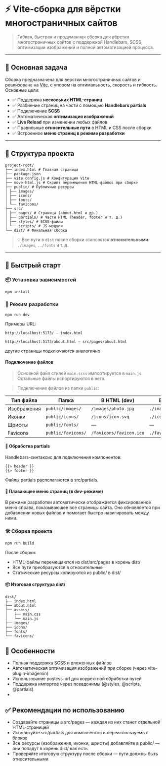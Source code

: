 # ⚡️ Vite-сборка для вёрстки многостраничных сайтов

> Гибкая, быстрая и продуманная сборка для вёрстки многостраничных сайтов с поддержкой Handlebars, SCSS, оптимизации изображений и полной автоматизацией процесса.

---

## 🎯 Основная задача

Сборка предназначена для верстки многостраничных сайтов и реализована на [Vite](https://vitejs.dev/), с упором на оптимальность, скорость и гибкость. Основные цели:

- ✅ Поддержка **нескольких HTML-страниц**
- ✅ Разбиение страниц на части с помощью **Handlebars partials**
- ✅ Подключение **SCSS**
- ✅ Автоматическая **оптимизация изображений**
- ✅ **Live Reload** при изменении любых файлов
- ✅ Правильные **относительные пути** в HTML и CSS после сборки
- ✅ Встроенное **меню страниц в режиме разработки**

---

## 📁 Структура проекта

    project-root/
    ├── index.html # Главная страница
    ├── package.json
    ├── vite.config.js # Конфигурация Vite
    ├── move-html.js # Скрипт перемещения HTML-файлов при сборке
    ├── public/ # Публичные ресурсы
    │ ├── images/
    │ ├── icons/
    │ ├── fonts/
    │ └── favicons/
    ├── src/
    │ ├── pages/ # Страницы (about.html и др.)
    │ ├── partials/ # Части HTML (header, footer и т. д.)
    │ ├── styles/ # SCSS-файлы
    │ └── scripts/ # JS-модули
    └── dist/ # Финальная сборка

> 💡 Все пути в `dist` после сборки становятся **относительными**: `./images`, `../fonts` и т. д.

---

## 🚀 Быстрый старт

### 📦 Установка зависимостей

`npm install`

### 🧪 Режим разработки

`npm run dev`

Примеры URL:

    http://localhost:5173/ — index.html

    http://localhost:5173/about.html — src/pages/about.html

другие страницы подключаются аналогично

#### Подключение файлов

> Основной файл стилей `main.scss` импортируется в `main.js`. Остальные файлы испортируются в него.

> Подключение файлов из папки `public`:

| Тип файла   | Папка              | В HTML (dev)            | В HTML (build)           | В SCSS (dev)        | В SCSS (build)        |
| ----------- | ------------------ | ----------------------- | ------------------------ | ------------------- | --------------------- |
| Изображения | `public/images/`   | `/images/photo.jpg`     | `./images/photo.jpg`     | `/images/photo.jpg` | `../images/photo.jpg` |
| Иконки      | `public/icons/`    | `/icons/icon.svg`       | `./icons/icon.svg`       | `/icons/icon.svg`   | `../icons/icon.svg`   |
| Шрифты      | `public/fonts/`    | —                       | —                        | `/fonts/font.woff2` | `../fonts/font.woff2` |
| Favicons    | `public/favicons/` | `/favicons/favicon.ico` | `./favicons/favicon.ico` | —                   | —                     |

#### 🔁 Обработка partials

Handlebars-синтаксис для подключения компонентов:

    {{> header }}
    {{> footer }}

Файлы partials располагаются в src/partials.

#### 🧩 Плавающее меню страниц (в dev-режиме)

В режиме разработки автоматически отображается фиксированное меню справа, показывающее все страницы сайта. Оно обновляется при добавлении новых файлов и помогает быстро навигировать между ними.

### 🛠 Сборка проекта

`npm run build`

После сборки:

- HTML-файлы перемещаются из dist/src/pages в корень dist/
- Все пути преобразуются в относительные
- Статические ресурсы копируются из public/ в dist/

#### 📦 Итоговая структура dist/

    dist/
    ├── index.html
    ├── about.html
    ├── assets/
    │   ├── main.css
    │   └── main.js
    ├── images/
    ├── icons/
    ├── fonts/
    └── favicons/

## 🧠 Особенности

- Полная поддержка SCSS и вложенных файлов
- Автоматическая оптимизация изображений при сборке (через vite-plugin-imagemin)
- Использование postcss-url для корректной обработки путей
- Поддержка импортов через псевдонимы (@styles, @scripts, @partials)
-

## ✅ Рекомендации по использованию

- Создавайте страницы в src/pages — каждая из них станет отдельной HTML-страницей
- Используйте src/partials для компонентов и переиспользуемых блоков
- Все ресурсы (изображения, иконки, шрифты) добавляйте в public/ — они попадут в корень dist/ как есть
- Проверяйте итоговую структуру после сборки — пути должны быть относительными
